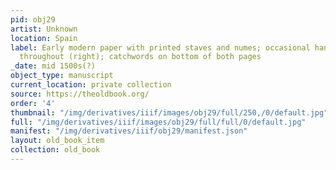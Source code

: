 ```yaml
---
pid: obj29
artist: Unknown
location: Spain
label: Early modern paper with printed staves and numes; occasional handwritten emendations
  throughout (right); catchwords on bottom of both pages
_date: mid 1500s(?)
object_type: manuscript
current_location: private collection
source: https://theoldbook.org/
order: '4'
thumbnail: "/img/derivatives/iiif/images/obj29/full/250,/0/default.jpg"
full: "/img/derivatives/iiif/images/obj29/full/full/0/default.jpg"
manifest: "/img/derivatives/iiif/obj29/manifest.json"
layout: old_book_item
collection: old_book
---
```

